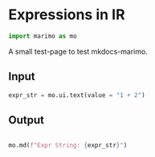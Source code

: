
# Expressions in IR

```python {marimo}
import marimo as mo
```

A small test-page to test mkdocs-marimo.

## Input

```python {marimo}
expr_str = mo.ui.text(value = "1 + 2")
```

## Output

```python {marimo}

mo.md(f"Expr String: {expr_str}")
```
